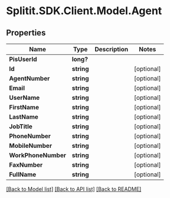 # Splitit.SDK.Client.Model.Agent
## Properties

Name | Type | Description | Notes
------------ | ------------- | ------------- | -------------
**PisUserId** | **long?** |  | 
**Id** | **string** |  | [optional] 
**AgentNumber** | **string** |  | [optional] 
**Email** | **string** |  | [optional] 
**UserName** | **string** |  | [optional] 
**FirstName** | **string** |  | [optional] 
**LastName** | **string** |  | [optional] 
**JobTitle** | **string** |  | [optional] 
**PhoneNumber** | **string** |  | [optional] 
**MobileNumber** | **string** |  | [optional] 
**WorkPhoneNumber** | **string** |  | [optional] 
**FaxNumber** | **string** |  | [optional] 
**FullName** | **string** |  | [optional] 

[[Back to Model list]](../README.md#documentation-for-models) [[Back to API list]](../README.md#documentation-for-api-endpoints) [[Back to README]](../README.md)

